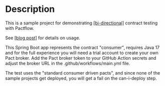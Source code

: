 # Description

This is a sample project for demonstrating [[bi-directional]](https://pactflow.io/bi-directional-contract-testing/) contract testing with Pactflow.

See [[blog post]](https://kreuzwerker.de/post/painless-contract-testing-with-pactflow) for details on usage.

This Spring Boot app represents the contract "consumer", requires Java 17 and for the full experience you will need a trial account to create your own Pact broker.
Add the Pact broker token to your GitHub Action secrets and adjust the broker URL in the .github/workflows/main.yml file.

The test uses the "standard consumer driven pacts", and since none of the sample projects get deployed, you will get a fail on the can-i-deploy step.



